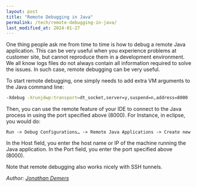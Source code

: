 ```yaml
---
layout: post
title: "Remote Debugging in Java"
permalink: /tech/remote-debugging-in-java/
last_modified_at: 2024-01-27
---
```


One thing people ask me from time to time is how to debug a remote Java application. This can be very useful when you experience problems at customer site, but cannot reproduce them in a development environment. We all know logs files do not always contain all information required to solve the issues. In such case, remote debugging can be very useful.

To start remote debugging, one simply needs to add extra VM arguments to the Java command line:

```bash
-Xdebug -Xrunjdwp:transport=dt_socket,server=y,suspend=n,address=8000
```

Then, you can use the remote feature of your IDE to connect to the Java process in using the port specified above (8000). For Instance, in eclipse, you would do:

```
Run -> Debug Configurations… -> Remote Java Applications -> Create new
```

In the Host field, you enter the host name or IP of the machine running the Java application. In the Port field, you enter the port specified above (8000).

Note that remote debugging also works nicely with SSH tunnels.

*Author: [Jonathan Demers](https://www.linkedin.com/in/jonathan-demers-ing/ "Jonathan Demers")*